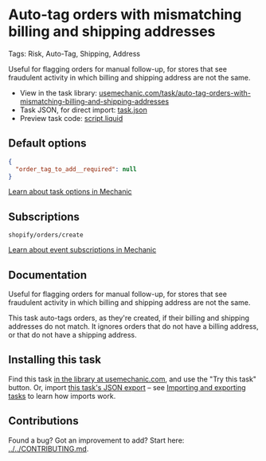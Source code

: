 # Auto-tag orders with mismatching billing and shipping addresses

Tags: Risk, Auto-Tag, Shipping, Address

Useful for flagging orders for manual follow-up, for stores that see fraudulent activity in which billing and shipping address are not the same.

* View in the task library: [usemechanic.com/task/auto-tag-orders-with-mismatching-billing-and-shipping-addresses](https://usemechanic.com/task/auto-tag-orders-with-mismatching-billing-and-shipping-addresses)
* Task JSON, for direct import: [task.json](../../tasks/auto-tag-orders-with-mismatching-billing-and-shipping-addresses.json)
* Preview task code: [script.liquid](./script.liquid)

## Default options

```json
{
  "order_tag_to_add__required": null
}
```

[Learn about task options in Mechanic](https://docs.usemechanic.com/article/471-task-options)

## Subscriptions

```liquid
shopify/orders/create
```

[Learn about event subscriptions in Mechanic](https://docs.usemechanic.com/article/408-subscriptions)

## Documentation

Useful for flagging orders for manual follow-up, for stores that see fraudulent activity in which billing and shipping address are not the same.

This task auto-tags orders, as they're created, if their billing and shipping addresses do not match. It ignores orders that do not have a billing address, or that do not have a shipping address.

## Installing this task

Find this task [in the library at usemechanic.com](https://usemechanic.com/task/auto-tag-orders-with-mismatching-billing-and-shipping-addresses), and use the "Try this task" button. Or, import [this task's JSON export](../../tasks/auto-tag-orders-with-mismatching-billing-and-shipping-addresses.json) – see [Importing and exporting tasks](https://docs.usemechanic.com/article/505-importing-and-exporting-tasks) to learn how imports work.

## Contributions

Found a bug? Got an improvement to add? Start here: [../../CONTRIBUTING.md](../../CONTRIBUTING.md).
